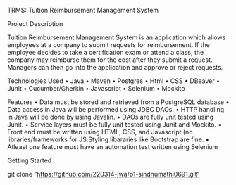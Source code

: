 TRMS: Tuition Reimbursement Management System

Project Description

Tuition Reimbursement Management System is an application which allows employees at a company to submit requests for reimbursement. 
If the employee decides to take a certification exam or attend a class, the company may reimburse them for the cost after they submit a request.
 Managers can then go into the application and approve or reject requests.

Technologies Used
•	Java 
•	Maven
•	Postgres
•	Html 
•	CSS
•	DBeaver
•	Junit 
•	Cucumber/Gherkin
•	Javascript
•	Selenium
•	Mockito

Features
•	Data must be stored and retrieved from a PostgreSQL database
•	Data access in Java will be performed using JDBC DAOs.
•	HTTP handling in Java will be done by using Javalin.
•	DAOs are fully unit tested using Junit.
•	Service layers must be fully unit tested using Junit and Mockito.
•	Front end must be written using HTML, CSS, and Javascript (no libraries/frameworks for JS.Styling libararies like Bootstrap are fine.
•	Atleast one feature must have an automation test written using Selenium


Getting Started

git clone “https://github.com/220314-jwa/p1-sindhumathi0691.git” 
